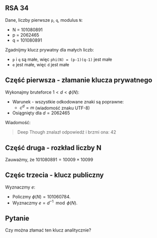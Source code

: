 ## RSA 34

Dane, liczby pierwsze `p`, `q`, modulus `N`: 
- N = 101080891
- p = 2062465
- q = 101080891

Zgadnijmy klucz prywatny dla małych liczb:
- `p` i `q` są małe, więc `phi(N) = (p-1)(q-1)` jest małe
- `e` jest małe, więc `d` jest małe

## Część pierwsza - złamanie klucza prywatnego

Wykonajmy bruteforce $1<d<\phi(N)$:
- Warunek - wszystkie odkodowane znaki są poprawne:
    - $c^d = m$ (wiadomość znaku UTF-8)
- Osiągnięty dla $d=2062465$

Wiadomość:
> Deep Though znalazł odpowiedź i brzmi ona: 42

## Część druga - rozkład liczby N

Zauważmy, że $101080891 = 10009 \times 10099$

## Częśc trzecia - klucz publiczny

Wyznaczmy $e$:<br/>
- Policzmy $\phi(N)=101060784$.
- Wyznaczmy $e = d^{-1} \mod \phi(N)$.

## Pytanie
Czy można złamać ten klucz analitycznie?